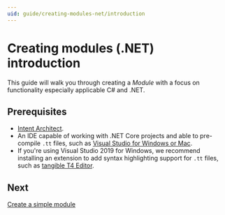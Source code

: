 ```yaml
---
uid: guide/creating-modules-net/introduction
---
```

# Creating modules (.NET) introduction

This guide will walk you through creating a _Module_ with a focus on functionality especially applicable C# and .NET.


## Prerequisites

- [Intent Architect](https://intentarchitect.com/#/downloads).
- An IDE capable of working with .NET Core projects and able to pre-compile `.tt` files, such as [Visual Studio for Windows or Mac](https://visualstudio.microsoft.com/).
- If you're using Visual Studio 2019 for Windows, we recommend installing an extension to add syntax highlighting support for `.tt` files, such as [tangible T4 Editor](https://t4-editor.tangible-engineering.com/T4-Editor-Visual-T4-Editing.html).


## Next

[Create a simple module](xref:guide/creating-modules-net/create-a-simple-module)
